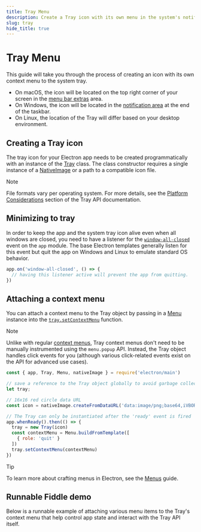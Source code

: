```yaml
---
title: Tray Menu
description: Create a Tray icon with its own menu in the system's notification area.
slug: tray
hide_title: true
---
```


# Tray Menu

This guide will take you through the process of creating an icon with its own context menu to the
system tray.

* On macOS, the icon will be located on the top right corner of your screen in the
  [menu bar extras](https://developer.apple.com/design/human-interface-guidelines/the-menu-bar#Menu-bar-extras)
  area.
* On Windows, the icon will be located in the [notification area](https://learn.microsoft.com/en-us/windows/win32/shell/notification-area)
  at the end of the taskbar.
* On Linux, the location of the Tray will differ based on your desktop environment.

## Creating a Tray icon

The tray icon for your Electron app needs to be created programmatically with an instance of
the [Tray](../api/tray.md#new-trayimage-guid) class. The class constructor requires a single
instance of a [NativeImage](../api/native-image.md#class-nativeimage) or a path to a compatible icon
file.

> [!NOTE]
> File formats vary per operating system. For more details, see the
> [Platform Considerations](../api/tray.md#platform-considerations) section of the Tray API documentation.

## Minimizing to tray

In order to keep the app and the system tray icon alive even when all windows are closed, you need to
have a listener for the [`window-all-closed`](../api/app.md#event-window-all-closed) event on the
`app` module. The base Electron templates generally listen for this event but quit the app on
Windows and Linux to emulate standard OS behavior.

```js title='Setting up minimize to tray'
app.on('window-all-closed', () => {
  // having this listener active will prevent the app from quitting.
})
```

## Attaching a context menu

You can attach a context menu to the Tray object by passing in a [Menu](../api/menu.md) instance
into the [`tray.setContextMenu`](../api/tray.md#traysetcontextmenumenu) function.

> [!NOTE]
> Unlike with regular [context menus](./context-menu.md), Tray context menus don't need to be
> manually instrumented using the `menu.popup` API. Instead, the Tray object handles click events
> for you (although various click-related events exist on the API for advanced use cases).

```js title='Creating a Tray menu that can quit the app'
const { app, Tray, Menu, nativeImage } = require('electron/main')

// save a reference to the Tray object globally to avoid garbage collection
let tray;

// 16x16 red circle data URL
const icon = nativeImage.createFromDataURL('data:image/png;base64,iVBORw0KGgoAAAANSUhEUgAAABAAAAAQCAYAAAAf8/9hAAAACXBIWXMAAAsTAAALEwEAmpwYAAAAAXNSR0IArs4c6QAAAARnQU1BAACxjwv8YQUAAACTSURBVHgBpZKBCYAgEEV/TeAIjuIIbdQIuUGt0CS1gW1iZ2jIVaTnhw+Cvs8/OYDJA4Y8kR3ZR2/kmazxJbpUEfQ/Dm/UG7wVwHkjlQdMFfDdJMFaACebnjJGyDWgcnZu1/lrCrl6NCoEHJBrDwEr5NrT6ko/UV8xdLAC2N49mlc5CylpYh8wCwqrvbBGLoKGvz8Bfq0QPWEUo/EAAAAASUVORK5CYII=')

// The Tray can only be instantiated after the 'ready' event is fired
app.whenReady().then(() => {
  tray = new Tray(icon)
  const contextMenu = Menu.buildFromTemplate([
    { role: 'quit' }
  ])
  tray.setContextMenu(contextMenu)
})
```

> [!TIP]
> To learn more about crafting menus in Electron, see the [Menus](./menus.md#building-menus) guide.

## Runnable Fiddle demo

Below is a runnable example of attaching various menu items to the Tray's context menu that help
control app state and interact with the Tray API itself.

```fiddle docs/latest/fiddles/menus/tray-menu
```
